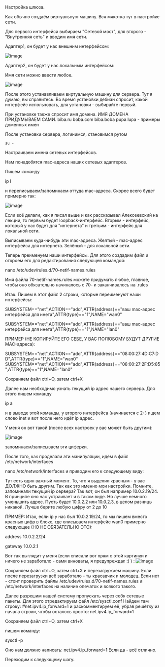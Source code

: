 Настройка шлюза. 

Как обычно создаём виртуальную машину.
Вся мякотка тут в настройке сети.

Для первого интерфейса выбираем "Сетевой мост", для второго - "Внутренняя сеть" и вводим имя сети.

Адаптер1, он будет у нас внешним интерфейсом:


![image](https://user-images.githubusercontent.com/65608414/102971455-3fb21100-451b-11eb-889b-dc1ed0423122.png)

Адаптер2, он будет у нас локальным интерфейсом:

Имя сети можно ввести любое. 

![image](https://user-images.githubusercontent.com/65608414/102971610-7daf3500-451b-11eb-9401-fc9b91d4d033.png)

После этого устанавливаем виртуальную машину для сервера. Тут я думаю, вы справитесь. Во время установки дебиан спросит, какой интерфейс использовать, для установки - выбирайте первый. 

При установке также спросит имя домена. ИМЯ ДОМЕНА ПРИДУМЫВАЕМ САМИ. biba.ru boba.com biba.boba pupa.lupa - примеры доменных имен

После установки сервера, логинимся, становимся рутом

`su -`

Настраиваем имена сетевых интерфейсов. 

Нам понадобятся mac-адреса наших сетевых адаптеров.

Пишем команду 

ip l

и переписываем/запоминаем оттуда mac-адреса. Скорее всего будет примерно так:

![image](https://user-images.githubusercontent.com/65608414/118691089-27bc9000-b822-11eb-9042-74125bd114ba.png)

Если всё делали, как я писал выше и как рассказывал Алексеевский на лекции, то первым будет loopback-интерфейс. Вторым - интерфейс, который у нас будет для "интернета" и третьим - интерфейс для локальной сети. 

Выписываем куда-нибудь эти mac-адреса. Желтый - mac-адрес интерфейса для интернета. Зелёный - для локальной сети.

Теперь преименуем наши интерфейсы. Для этого создадим файл и откроем его для редактирования следующей командой:

nano /etc/udev/rules.d/70-netif-names.rules

Имя файла 70-netif-names.rules можете придумать любое, главное, чтобы оно обязательно начиналось с 70- и заканчивалось на .rules

Итак. Пишем в этот файл 2 строки, которые переименуют наши интерфейсы:

SUBSYSTEM=="net",ACTION=="add",ATTR{address}=="ваш mac-адрес интерфейса для инета",ATTR{type}=="1",NAME="wan0"

SUBSYSTEM=="net",ACTION=="add",ATTR{address}=="ваш mac-адрес интерфейса для инета",ATTR{type}=="1",NAME="lan0"

ПРИМЕР (НЕ КОПИРУЙТЕ ЕГО СЕБЕ, У ВАС ПОЛЮБОМУ БУДУТ ДРУГИЕ MAC-адреса):

SUBSYSTEM=="net",ACTION=="add",ATTR{address}=="08:00:27:4D:C7:DD",ATTR{type}=="1",NAME="wan0"
SUBSYSTEM=="net",ACTION=="add",ATTR{address}=="08:00:27:2F:D5:85",ATTR{type}=="1",NAME="lan0"

Сохраняем файл ctrl+O, затем ctrl+X

Далее нам необходимо узнать текущий ip адрес нашего сервера. Для этого пишем команду 

ip a

и в выводе этой команды, у второго интерфейса (начинается с 2: ) ищем слово inet и вот после него идёт ip адрес. 

У меня он вот такой (после всех настроек у вас может быть другим):

![image](https://user-images.githubusercontent.com/65608414/118692982-0f4d7500-b824-11eb-94a2-34e260099eb6.png)

запоминаем/записываем эти циферки.

После того, как проделали эти манипуляции, идём в файл /etc/network/interfaces

nano /etc/network/interfaces и приводим его к следующему виду:

Тут есть один важный момент. То, что я выделил красным - у вас ДОЛЖНО быть другим. Так как это именно мои настройки. Помните, запоминали текущий ip сервера? Так вот, он был например 10.0.2.19/24. В принципе оно нас устраивает и в таком виде. Но лучше немного уменьшить адрес. Пусть будет 10.0.2.2 или 10.0.2.3, в целом разницы никакой. Лучше берите любую цифру от 2 до 10

ПРИМЕР: Итак, если ip у нас был 10.0.2.19/24, то мы пишем вместо красных цифр в блоке, где описываем интерфейс wan0 примерно следующее (НО НЕ ОБЯЗАТЕЛЬНО ЭТО):

address 10.0.2.2/24

gateway 10.0.2.1

Вот так выглядит у меня (если списали вот прям с этой картинки и ничего не заработало - сами виноваты, я предупреждал :) ) :
![image](https://user-images.githubusercontent.com/65608414/118693440-7834ed00-b824-11eb-91f1-952a3c99c4c1.png)

Сохраняем файл ctrl+O, затем ctrl+X и перезагружаем машину. 
Если после перезагрузки всё заработало - ты красавчик и молодец. Если нет - стоит проверить файлы /etc/udev/rules.d/70-netif-names.rules и /etc/network/interfaces на наличие опечаток и всякого такого. 

Далее разрешим нашей систему пропускать через себя сетевые пакеты. Для этого отредактируем файл /etc/sysctl.conf
Найдем там строку: 
#net.ipv4.ip_forward=1
и раскомментируем её, убрав решётку из начала строки, чтобы осталось просто:
net.ipv4.ip_forward=1

Сохраняем файл ctrl+O, затем ctrl+X

пишем команду:

sysctl -p

Оно нам должно написать:
net.ipv4.ip_forward=1
Если да - всё отлично.

Переходим к следующему шагу.
